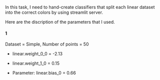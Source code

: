 In this task, I need to hand-create classifiers that split each linear dataset into the correct colors by using streamlit server.

Here are the discription of the parameters that I used.

#### 1
Dataset = Simple, Number of points = 50
  - linear.weight_0_0 = -2.13
  
  - linear.weight_1_0 = 0.15
  
  - Parameter: linear.bias_0 = 0.66
